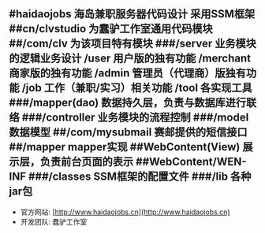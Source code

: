 #haidaojobs
海岛兼职服务器代码设计
采用SSM框架
##cn/clvstudio
	为蠢驴工作室通用代码模块
##/com/clv
    为该项目特有模块
###/server
	业务模块的逻辑业务设计
	/user
	用户版的独有功能
	/merchant
	商家版的独有功能
	/admin
	管理员（代理商）版独有功能
	/job
	工作（兼职/实习）相关功能
	/tool
	各实现工具
###/mapper(dao)
	数据持久层，负责与数据库进行联络
###/controller
	业务模块的流程控制
###/model
	数据模型
##/com/mysubmail
    赛邮提供的短信接口
##/mapper
	mapper实现
##WebContent(View)
	 展示层，负责前台页面的表示
##WebContent/WEN-INF
###/classes
	SSM框架的配置文件
###/lib
	各种jar包
-----------------------------------
*   官方网站: [http://www.haidaojobs.cn](http://www.haidaojobs.cn)
*   开发团队: 蠢驴工作室
